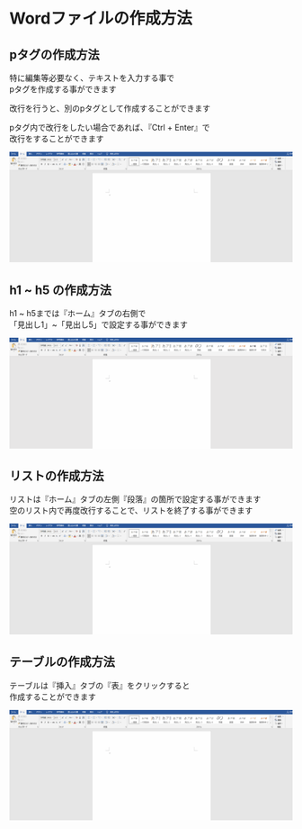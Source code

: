 # Wordファイルの作成方法

## pタグの作成方法

特に編集等必要なく、テキストを入力する事で  
pタグを作成する事ができます

改行を行うと、別のpタグとして作成することができます

pタグ内で改行をしたい場合であれば、『Ctrl + Enter』で  
改行をすることができます

<img src="./wiki/img/p.gif">

## h1 ~ h5 の作成方法

h1 ~ h5までは『ホーム』タブの右側で  
「見出し1」~「見出し5」で設定する事ができます

<img src="./wiki/img/header.gif">

## リストの作成方法

リストは『ホーム』タブの左側『段落』の箇所で設定する事ができます  
空のリスト内で再度改行することで、リストを終了する事ができます

<img src="./wiki/img/list.gif">

## テーブルの作成方法

テーブルは『挿入』タブの『表』をクリックすると  
作成することができます

<img src="./wiki/img/table.gif">